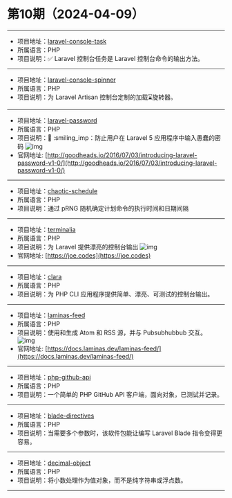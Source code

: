 # 第10期（2024-04-09）

---
- 项目地址：[laravel-console-task](https://github.com/nunomaduro/laravel-console-task)
- 所属语言：PHP
- 项目说明：✅ Laravel 控制台任务是 Laravel 控制台命令的输出方法。
---
- 项目地址：[laravel-console-spinner](https://github.com/RahulDey12/laravel-console-spinner)
- 所属语言：PHP
- 项目说明：为 Laravel Artisan 控制台定制的加载⌛旋转器。
---
- 项目地址：[laravel-password](https://github.com/unicodeveloper/laravel-password)
- 所属语言：PHP
- 项目说明：:closed_lock_with_key: :smiling_imp：防止用户在 Laravel 5 应用程序中输入愚蠢的密码
![img](/weekly/static/images/2024-04-09/1712636623.png)
- 官网地址: [http://goodheads.io/2016/07/03/introducing-laravel-password-v1-0/](http://goodheads.io/2016/07/03/introducing-laravel-password-v1-0/)
---
- 项目地址：[chaotic-schedule](https://github.com/skywarth/chaotic-schedule)
- 所属语言：PHP
- 项目说明：通过 pRNG 随机确定计划命令的执行时间和日期间隔
---
- 项目地址：[terminalia](https://github.com/joetannenbaum/terminalia)
- 所属语言：PHP
- 项目说明：为 Laravel 提供漂亮的控制台输出
![img](/weekly/static/images/2024-04-09/1712638558.png)
- 官网地址: [https://joe.codes](https://joe.codes)
---
- 项目地址：[clara](https://github.com/shalvah/clara)
- 所属语言：PHP
- 项目说明：为 PHP CLI 应用程序提供简单、漂亮、可测试的控制台输出。
---
- 项目地址：[laminas-feed](https://github.com/laminas/laminas-feed)
- 所属语言：PHP
- 项目说明：使用和生成 Atom 和 RSS 源，并与 Pubsubhubbub 交互。
![img](/weekly/static/images/2024-04-09/1712664821.png)
- 官网地址: [https://docs.laminas.dev/laminas-feed/](https://docs.laminas.dev/laminas-feed/)
---
- 项目地址：[php-github-api](https://github.com/KnpLabs/php-github-api)
- 所属语言：PHP
- 项目说明：一个简单的 PHP GitHub API 客户端，面向对象，已测试并记录。
---
- 项目地址：[blade-directives](https://github.com/Stillat/blade-directives)
- 所属语言：PHP
- 项目说明：当需要多个参数时，该软件包能让编写 Laravel Blade 指令变得更容易。
---
- 项目地址：[decimal-object](https://github.com/php-collective/decimal-object)
- 所属语言：PHP
- 项目说明：将小数处理作为值对象，而不是纯字符串或浮点数。
---